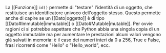 La [[Funzione]] `id()` permette di "testare" l'identità di un oggetto, che restituisce un identificatore univoco dell'oggetto stesso.
Questo permette anche di capire se un [[Dato|oggetto]] è di tipo [[Dato#Immutable|immutable]] o [[Dato#Mutable|mutable]].
Per ovvie ragioni ci si potrebbe aspettare che Python abbia una singola copia di un oggetto immutable ma per aumentare le prestazioni alcuni valori vengono già salvati in memoria: è il caso dei numeri interi da 0 a 256, True e False, frasi ricorrenti come "Hello" o "Hello_world", ecc.